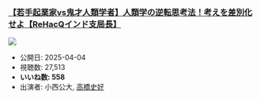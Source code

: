 ### [【若手起業家vs鬼才人類学者】人類学の逆転思考法！考えを差別化せよ【ReHacQインド支局長】](https://www.youtube.com/watch?v=pEPuR7OV6dc)
[![](https://img.youtube.com/vi/pEPuR7OV6dc/sddefault.jpg)](https://www.youtube.com/watch?v=pEPuR7OV6dc)
-   公開日: 2025-04-04
-   視聴数: 27,513
-   **いいね数: 558**
-   出演者: 小西公大, [高橋史好](/rehacq_fan/people/高橋史好 "wikilink")
